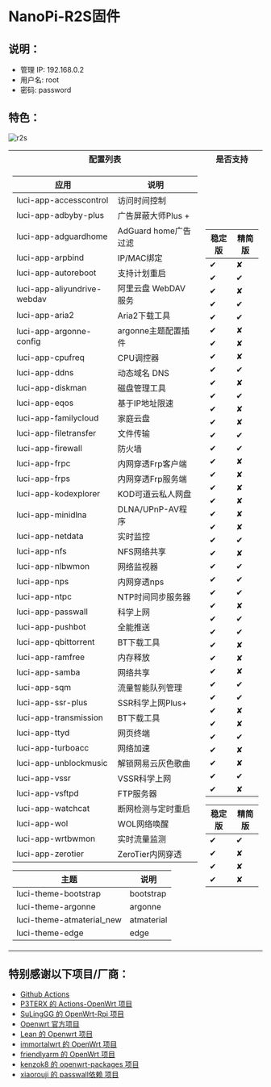 # NanoPi-R2S固件


## 说明：
* 管理 IP: 192.168.0.2
* 用户名: root
* 密码: password


## 特色：

![r2s](https://user-images.githubusercontent.com/85273405/162614369-49be5df8-a4c5-4469-8cf9-d37ca800c4b5.png)

<table> 
<tr><th>配置列表 </th><th>是否支持</th></tr> 
<tr><td>

|  应用   | 说明  |
|  ----  | ----  |
| luci-app-accesscontrol   | 访问时间控制 |
| luci-app-adbyby-plus  | 广告屏蔽大师Plus + |
| luci-app-adguardhome  | AdGuard home广告过滤 |
| luci-app-arpbind  | IP/MAC绑定 |
| luci-app-autoreboot  | 支持计划重启 |
| luci-app-aliyundrive-webdav  | 阿里云盘 WebDAV 服务 |
| luci-app-aria2  | Aria2下载工具 |
| luci-app-argonne-config  | argonne主题配置插件 |
| luci-app-cpufreq   | CPU调控器 |
| luci-app-ddns  | 动态域名 DNS |
| luci-app-diskman  | 磁盘管理工具 |
| luci-app-eqos  | 基于IP地址限速 |
| luci-app-familycloud  | 家庭云盘 |
| luci-app-filetransfer  | 文件传输 |
| luci-app-firewall  | 防火墙 |
| luci-app-frpc  | 内网穿透Frp客户端 |
| luci-app-frps  | 内网穿透Frp服务端 |  
| luci-app-kodexplorer  | KOD可道云私人网盘 |
| luci-app-minidlna  | DLNA/UPnP-AV程序|
| luci-app-netdata  | 实时监控 |
| luci-app-nfs  | NFS网络共享 |
| luci-app-nlbwmon  | 网络监视器 |
| luci-app-nps  | 内网穿透nps |
| luci-app-ntpc  | NTP时间同步服务器 |
| luci-app-passwall  | 科学上网 |
| luci-app-pushbot  | 全能推送 |
| luci-app-qbittorrent  | BT下载工具 |
| luci-app-ramfree  | 内存释放 |
| luci-app-samba  | 网络共享 |
| luci-app-sqm  | 流量智能队列管理 |
| luci-app-ssr-plus  | SSR科学上网Plus+ |
| luci-app-transmission  | BT下载工具 |
| luci-app-ttyd  | 网页终端 |
| luci-app-turboacc  | 网络加速 |
| luci-app-unblockmusic  | 解锁网易云灰色歌曲 |
| luci-app-vssr  | VSSR科学上网 |
| luci-app-vsftpd  | FTP服务器 |
| luci-app-watchcat  | 断网检测与定时重启 |
| luci-app-wol  | WOL网络唤醒 |
| luci-app-wrtbwmon  | 实时流量监测 |
| luci-app-zerotier  | ZeroTier内网穿透 |
  
  |  主题   | 说明  |
|  ----  | ----  |
| luci-theme-bootstrap | bootstrap |
| luci-theme-argonne | argonne |
| luci-theme-atmaterial_new | atmaterial |
| luci-theme-edge | edge |
</td><td> 

|  稳定版   | 精简版  |
|  ----  | ----  |
| ✔  | ✘ |
| ✔  | ✔ |
| ✔  | ✘ |
| ✔  | ✔ |
| ✔  | ✔ |
| ✔  | ✘ |
| ✔  | ✘ |
| ✔  | ✘ |
| ✔  | ✔ |
| ✔  | ✘ |
| ✔  | ✔ |
| ✔  | ✘ |
| ✔  | ✘ |
| ✔  | ✔ |
| ✔  | ✔ |
| ✔  | ✘ |
| ✔  | ✘ |
| ✔  | ✘ |
| ✔  | ✘ |
| ✔  | ✘ |
| ✔  | ✘ |
| ✔  | ✔ |
| ✔  | ✘ |
| ✔  | ✔ |
| ✔  | ✔ |
| ✔  | ✔ |
| ✔  | ✘ |
| ✔  | ✔ |
| ✔  | ✔ |
| ✔  | ✘ |
| ✔  | ✘ |
| ✔  | ✘ |
| ✔  | ✔ |
| ✔  | ✔ |
| ✔  | ✘ |
| ✔  | ✘ |
| ✔  | ✔ |
| ✔  | ✘ |
| ✔  | ✘ |
| ✔  | ✔ |
| ✔  | ✘ |


|  稳定版   | 精简版  |
|  ----  | ----  |
| ✔  | ✔ |
| ✔  | ✘ |
| ✔  | ✘ |
| ✔  | ✘ |
</td></tr> </table> 


## 特别感谢以下项目/厂商：

- [Github Actions](https://github.com/features/actions)
- [P3TERX 的 Actions-OpenWrt 项目](https://github.com/P3TERX/Actions-OpenWrt)
- [SuLingGG 的 OpenWrt-Rpi 项目](https://github.com/SuLingGG/OpenWrt-Rpi)
- [Openwrt 官方项目](https://github.com/openwrt/openwrt)
- [Lean 的 Openwrt 项目](https://github.com/coolsnowwolf/lede)
- [immortalwrt 的 OpenWrt 项目](https://github.com/immortalwrt/immortalwrt)
- [friendlyarm 的 OpenWrt 项目](https://github.com/friendlyarm/friendlywrt)
- [kenzok8 的 openwrt-packages 项目](https://github.com/kenzok8/openwrt-packages)
- [xiaorouji 的 passwall依赖 项目](https://github.com/xiaorouji/openwrt-passwall)
